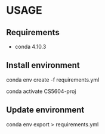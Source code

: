 # USAGE

## Requirements

- conda 4.10.3

## Install environment

conda env create -f requirements.yml

conda activate CS5604-proj

## Update environment

conda env export > requirements.yml
